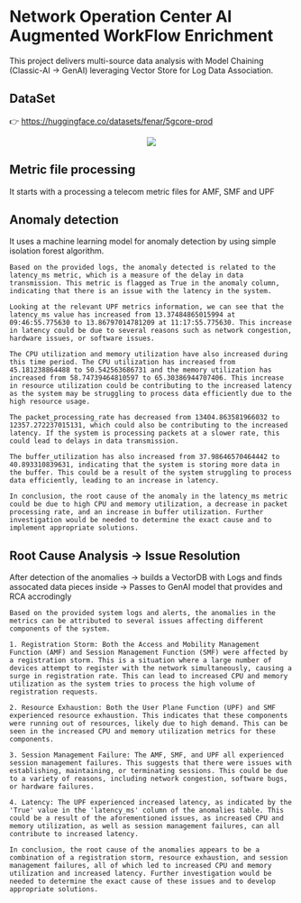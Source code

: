 
# Network Operation Center AI Augmented WorkFlow Enrichment 
This project delivers multi-source data analysis with Model Chaining (Classic-AI -> GenAI) leveraging Vector Store for Log Data Association. 

## DataSet
👉 https://huggingface.co/datasets/fenar/5gcore-prod
<div align="center">
    <img src="https://raw.githubusercontent.com/tme-osx/TME-AIX/refs/heads/main/5gprod/data/data.png"/>
</div>

## Metric file processing
It starts with a processing a telecom metric files for AMF, SMF and UPF<br>

## Anomaly detection
It uses a machine learning model for anomaly detection by using simple isolation forest algorithm.

```
Based on the provided logs, the anomaly detected is related to the latency_ms metric, which is a measure of the delay in data transmission. This metric is flagged as True in the anomaly column, indicating that there is an issue with the latency in the system.

Looking at the relevant UPF metrics information, we can see that the latency_ms value has increased from 13.37484865015994 at 09:46:55.775630 to 13.86797014781209 at 11:17:55.775630. This increase in latency could be due to several reasons such as network congestion, hardware issues, or software issues.

The CPU utilization and memory utilization have also increased during this time period. The CPU utilization has increased from 45.181238864488 to 50.542563686731 and the memory utilization has increased from 58.74739464810597 to 65.30386944707406. This increase in resource utilization could be contributing to the increased latency as the system may be struggling to process data efficiently due to the high resource usage.

The packet_processing_rate has decreased from 13404.863581966032 to 12357.272237015131, which could also be contributing to the increased latency. If the system is processing packets at a slower rate, this could lead to delays in data transmission.

The buffer_utilization has also increased from 37.98646570464442 to 40.893310839631, indicating that the system is storing more data in the buffer. This could be a result of the system struggling to process data efficiently, leading to an increase in latency.

In conclusion, the root cause of the anomaly in the latency_ms metric could be due to high CPU and memory utilization, a decrease in packet processing rate, and an increase in buffer utilization. Further investigation would be needed to determine the exact cause and to implement appropriate solutions.
```

## Root Cause Analysis -> Issue Resolution
After detection of the anomalies -> builds a VectorDB with Logs and finds assocated data pieces inside -> Passes to GenAI model that provides and RCA accrodingly<br>

```
Based on the provided system logs and alerts, the anomalies in the metrics can be attributed to several issues affecting different components of the system. 

1. Registration Storm: Both the Access and Mobility Management Function (AMF) and Session Management Function (SMF) were affected by a registration storm. This is a situation where a large number of devices attempt to register with the network simultaneously, causing a surge in registration rate. This can lead to increased CPU and memory utilization as the system tries to process the high volume of registration requests. 

2. Resource Exhaustion: Both the User Plane Function (UPF) and SMF experienced resource exhaustion. This indicates that these components were running out of resources, likely due to high demand. This can be seen in the increased CPU and memory utilization metrics for these components. 

3. Session Management Failure: The AMF, SMF, and UPF all experienced session management failures. This suggests that there were issues with establishing, maintaining, or terminating sessions. This could be due to a variety of reasons, including network congestion, software bugs, or hardware failures. 

4. Latency: The UPF experienced increased latency, as indicated by the 'True' value in the 'latency_ms' column of the anomalies table. This could be a result of the aforementioned issues, as increased CPU and memory utilization, as well as session management failures, can all contribute to increased latency. 

In conclusion, the root cause of the anomalies appears to be a combination of a registration storm, resource exhaustion, and session management failures, all of which led to increased CPU and memory utilization and increased latency. Further investigation would be needed to determine the exact cause of these issues and to develop appropriate solutions.
```


